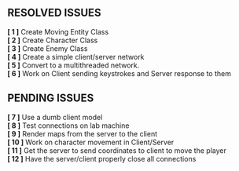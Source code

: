 ## RESOLVED ISSUES ##
**[ 1 ]** Create Moving Entity Class<br>
**[ 2 ]** Create Character Class<br>
**[ 3 ]** Create Enemy Class<br>
**[ 4 ]** Create a simple client/server network<br>
**[ 5 ]** Convert to a multithreaded network.<br>
**[ 6 ]** Work on Client sending keystrokes and Server response to them<br>
## PENDING ISSUES ##
**[ 7 ]** Use a dumb client model<br>
**[ 8 ]** Test connections on lab machine<br> 
**[ 9 ]** Render maps from the server to the client<br>
**[ 10 ]** Work on character movement in Client/Server<br>
**[ 11 ]** Get the server to send coordinates to client to
move the player<br>
**[ 12 ]** Have the server/client properly close all connections<br>
